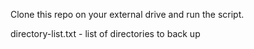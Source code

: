 
Clone this repo on your external drive and run the script.

directory-list.txt - list of directories to back up
